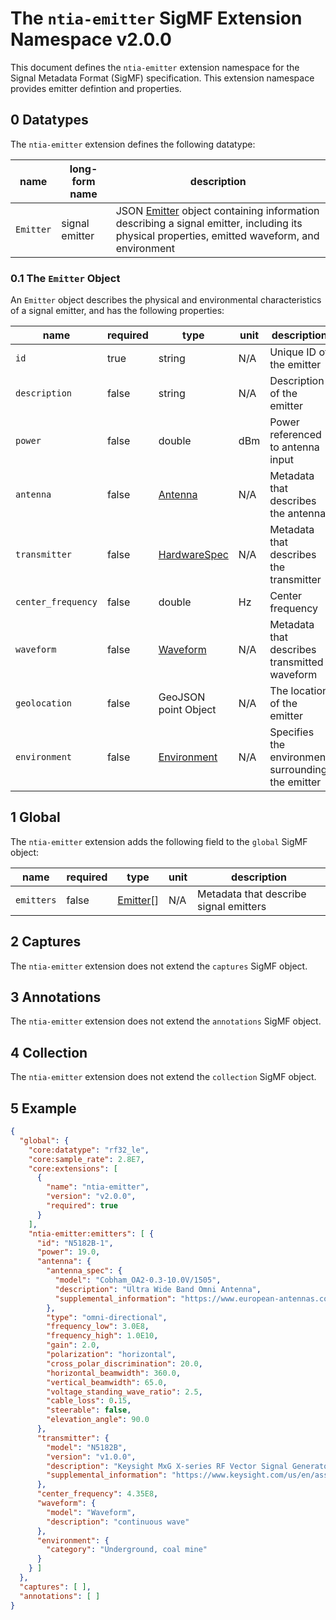 # The `ntia-emitter` SigMF Extension Namespace v2.0.0

This document defines the `ntia-emitter` extension namespace for the Signal Metadata Format (SigMF) specification. This extension namespace provides emitter defintion and properties.

## 0 Datatypes

The `ntia-emitter` extension defines the following datatype:

|name|long-form name|description|
|----|--------------|-----------|
|`Emitter`|signal emitter|JSON [Emitter](#01-the-emitter-object) object containing information describing a signal emitter, including its physical properties, emitted waveform, and environment|

### 0.1 The `Emitter` Object

An `Emitter` object describes the physical and environmental characteristics of a signal emitter, and has the following properties:

| name               |required|type|unit| description                                          |
|--------------------|--------------|-------|-------|------------------------------------------------------|
| `id`               |true|string|N/A| Unique ID of the emitter                            |
| `description`      |false|string|N/A| Description of the emitter                          |
| `power`            |false|double|dBm| Power referenced to antenna input                   |
| `antenna`          |false|[Antenna](ntia-core.sigmf-ext.md#02-the-antenna-object)|N/A| Metadata that describes the antenna                 |
| `transmitter`      |false|[HardwareSpec](ntia-core.sigmf-ext.md#03-the-hardwarespec-object)|N/A| Metadata that describes the transmitter             |
| `center_frequency` |false|double|Hz| Center frequency                                    |
| `waveform`         |false| [Waveform](ntia-waveform.sigmf-ext.md)|N/A| Metadata that describes transmitted waveform        |
| `geolocation`      |false|GeoJSON point Object|N/A| The location of the emitter                       |
| `environment`      |false|[Environment](ntia-environment.sigmf-ext.md#01-the-environment-object)|N/A| Specifies the environment surrounding the emitter |

## 1 Global

The `ntia-emitter` extension adds the following field to the `global` SigMF object:

|name|required|type|unit|description|
|----|--------------|-------|-------|-----------|
|`emitters`|false|[Emitter](#01-the-emitter-object)[]|N/A|Metadata that describe signal emitters|

## 2 Captures

The `ntia-emitter` extension does not extend the `captures` SigMF object.

## 3 Annotations

The `ntia-emitter` extension does not extend the `annotations` SigMF object.

## 4 Collection

The `ntia-emitter` extension does not extend the `collection` SigMF object.

## 5 Example

```json
{
  "global": {
    "core:datatype": "rf32_le",
    "core:sample_rate": 2.8E7,
    "core:extensions": [
      {
        "name": "ntia-emitter",
        "version": "v2.0.0",
        "required": true
      }
    ],
    "ntia-emitter:emitters": [ {
      "id": "N5182B-1",
      "power": 19.0,
      "antenna": {
        "antenna_spec": {
          "model": "Cobham_OA2-0.3-10.0V/1505",
          "description": "Ultra Wide Band Omni Antenna",
          "supplemental_information": "https://www.european-antennas.co.uk/media/1638/ds1505-060510.pdf"
        },
        "type": "omni-directional",
        "frequency_low": 3.0E8,
        "frequency_high": 1.0E10,
        "gain": 2.0,
        "polarization": "horizontal",
        "cross_polar_discrimination": 20.0,
        "horizontal_beamwidth": 360.0,
        "vertical_beamwidth": 65.0,
        "voltage_standing_wave_ratio": 2.5,
        "cable_loss": 0.15,
        "steerable": false,
        "elevation_angle": 90.0
      },
      "transmitter": {
        "model": "N5182B",
        "version": "v1.0.0",
        "description": "Keysight MxG X-series RF Vector Signal Generator",
        "supplemental_information": "https://www.keysight.com/us/en/assets/7018-03380/data-sheets/5991-0038.pdf"
      },
      "center_frequency": 4.35E8,
      "waveform": {
        "model": "Waveform",
        "description": "continuous wave"
      },
      "environment": {
        "category": "Underground, coal mine"
      }
    } ]
  },
  "captures": [ ],
  "annotations": [ ]
}
```
